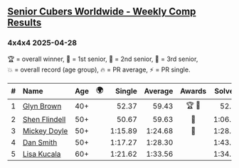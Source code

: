 <style>table {white-space: nowrap;}</style>
<link rel="stylesheet" type="text/css" href="/scw-comp/css/flags.css" />

## [Senior Cubers Worldwide - Weekly Comp Results](/scw-comp/results/)
### 4x4x4 2025-04-28

<span style="white-space: nowrap;">🏆 = overall winner</span>, <span style="white-space: nowrap;">🥇 = 1st senior</span>, <span style="white-space: nowrap;">🥈 = 2nd senior</span>, <span style="white-space: nowrap;">🥉 = 3rd senior</span>, <span style="white-space: nowrap;">💥 = overall record (age group)</span>, <span style="white-space: nowrap;">🔥 = PR average</span>, <span style="white-space: nowrap;">⚡ = PR single</span>.

| # | Name | Age | 🌍 | Single | Average | Awards | Solve 1 | Solve 2 | Solve 3 | Solve 4 | Solve 5 | Video |
| :--: | :-- | :--: | :--: | --: | --: | :--: | --: | --: | --: | --: | --: | :-- |
| 1 | [Glyn Brown](../../persons/glyn_brown/444.md) | 40+ | <i class="flag flag-GB" /> | 52.37 | 59.43 | 🏆 🥇 | 52.37 | 1:02.55 | 55.52 | 1:02.84 | 1:00.23 | [Desktop](https://www.facebook.com/events/1377117046816998/permalink/1386768369185199) / [Mobile](https://m.facebook.com/events/1377117046816998?view=permalink&id=1386768369185199) |
| 2 | [Shen Flindell](../../persons/shen_flindell/444.md) | 50+ | <i class="flag flag-AU" /> | 50.67 | 59.63 | 🥈 | 1:06.54 | 50.67 | 1:02.80 | 53.33 | 1:02.76 | [Desktop](https://www.facebook.com/events/1377117046816998/permalink/1380937036434999) / [Mobile](https://m.facebook.com/events/1377117046816998?view=permalink&id=1380937036434999) |
| 3 | [Mickey Doyle](../../persons/mickey_doyle/444.md) | 50+ | <i class="flag flag-US" /> | 1:15.89 | 1:24.68 | 🥉 | 1:28.44 | 1:25.37 | 1:20.24 | 1:29.67 | 1:15.89 | [Desktop](https://www.facebook.com/events/1377117046816998/permalink/1386954912499878) / [Mobile](https://m.facebook.com/events/1377117046816998?view=permalink&id=1386954912499878) |
| 4 | [Dan Smith](../../persons/dan_smith/444.md) | 50+ | <i class="flag flag-US" /> | 1:17.27 | 1:28.30 |  | 1:43.96 | 1:37.28 | 1:17.27 | 1:26.66 | 1:20.95 | [Desktop](https://www.facebook.com/events/1377117046816998/permalink/1385128266015876) / [Mobile](https://m.facebook.com/events/1377117046816998?view=permalink&id=1385128266015876) |
| 5 | [Lisa Kucala](../../persons/lisa_kucala/444.md) | 60+ | <i class="flag flag-US" /> | 1:21.62 | 1:33.56 |  | 1:34.01 | 1:28.19 | 1:21.62 | 1:38.47 | 1:50.59 | [Desktop](https://www.facebook.com/events/1377117046816998/permalink/1385179706010732) / [Mobile](https://m.facebook.com/events/1377117046816998?view=permalink&id=1385179706010732) |

<!-- Global site tag (gtag.js) - Google Analytics -->
<script async src="https://www.googletagmanager.com/gtag/js?id=UA-86348435-3"></script>
<script>window.dataLayer = window.dataLayer || []; function gtag() {dataLayer.push(arguments);} gtag('js', new Date()); gtag('config', 'UA-86348435-3');</script>
